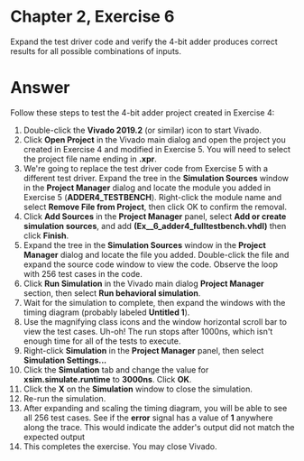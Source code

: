 # Chapter 2, Exercise 6

Expand the test driver code and verify the 4-bit adder produces correct results for all possible combinations of inputs.

# Answer
Follow these steps to test the 4-bit adder project created in Exercise 4:

1. Double-click the **Vivado 2019.2** (or similar) icon to start Vivado.
2. Click **Open Project** in the Vivado main dialog and open the project you created in Exercise 4 and modified in Exercise 5. You will need to select the project file name ending in **.xpr**.
3. We're going to replace the test driver code from Exercise 5 with a different test driver. Expand the tree in the **Simulation Sources** window in the **Project Manager** dialog and locate the module you added in Exercise 5 (**ADDER4_TESTBENCH**). Right-click the module name and select **Remove File from Project**, then click OK to confirm the removal.
3. Click **Add Sources** in the **Project Manager** panel, select **Add or create simulation sources**, and add **(Ex__6_adder4_fulltestbench.vhdl)** then click **Finish**.
4. Expand the tree in the **Simulation Sources** window in the **Project Manager** dialog and locate the file you added. Double-click the file and expand the source code window to view the code. Observe the loop with 256 test cases in the code.
5. Click **Run Simulation** in the Vivado main dialog **Project Manager** section, then select **Run behavioral simulation**.
6. Wait for the simulation to complete, then expand the windows with the timing diagram (probably labeled **Untitled 1**).
7. Use the magnifying class icons and the window horizontal scroll bar to view the test cases. Uh-oh! The run stops after 1000ns, which isn't enough time for all of the tests to execute.
8. Right-click **Simulation** in the **Project Manager** panel, then select **Simulation Settings...**
9. Click the **Simulation** tab and change the value for **xsim.simulate.runtime** to **3000ns**. Click **OK**.
10. Click the **X** on the **Simulation** window to close the simulation.
11. Re-run the simulation.
12. After expanding and scaling the timing diagram, you will be able to see all 256 test cases. See if the **error** signal has a value of **1** anywhere along the trace. This would indicate the adder's output did not match the expected output
13. This completes the exercise. You may close Vivado.
